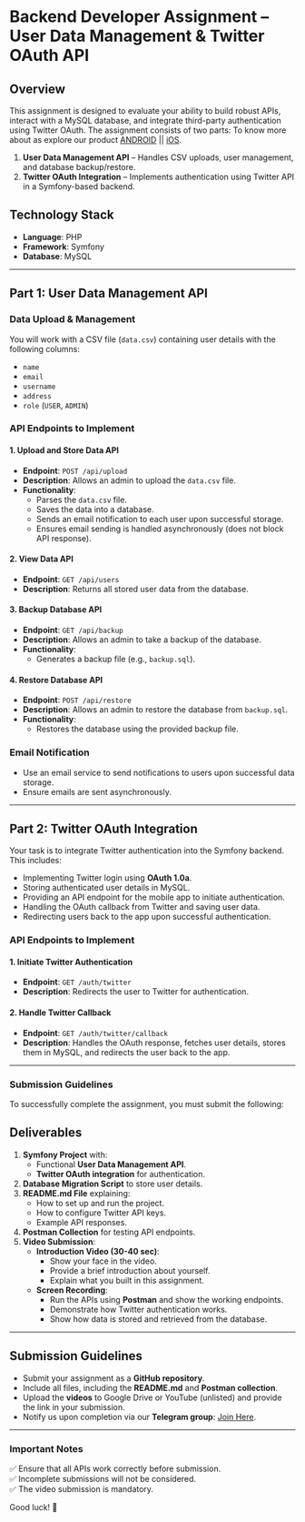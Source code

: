 # Backend Developer Assignment – User Data Management & Twitter OAuth API  

## **Overview**  
This assignment is designed to evaluate your ability to build robust APIs, interact with a MySQL database, and integrate third-party authentication using Twitter OAuth. The assignment consists of two parts:  To know more about as explore our product [ANDROID](https://play.google.com/store/apps/details?id=com.empowerverse.app) || [iOS](https://apps.apple.com/us/app/empowerverse/id6449552284).

1. **User Data Management API** – Handles CSV uploads, user management, and database backup/restore.  
2. **Twitter OAuth Integration** – Implements authentication using Twitter API in a Symfony-based backend.  

## **Technology Stack**  
- **Language**: PHP  
- **Framework**: Symfony  
- **Database**: MySQL  

---

## **Part 1: User Data Management API**  

### **Data Upload & Management**  
You will work with a CSV file (`data.csv`) containing user details with the following columns:  

- `name`  
- `email`  
- `username`  
- `address`  
- `role` (`USER`, `ADMIN`)  

### **API Endpoints to Implement**  

#### **1. Upload and Store Data API**  
- **Endpoint**: `POST /api/upload`  
- **Description**: Allows an admin to upload the `data.csv` file.  
- **Functionality**:  
  - Parses the `data.csv` file.  
  - Saves the data into a database.  
  - Sends an email notification to each user upon successful storage.  
  - Ensures email sending is handled asynchronously (does not block API response).  

#### **2. View Data API**  
- **Endpoint**: `GET /api/users`  
- **Description**: Returns all stored user data from the database.  

#### **3. Backup Database API**  
- **Endpoint**: `GET /api/backup`  
- **Description**: Allows an admin to take a backup of the database.  
- **Functionality**:  
  - Generates a backup file (e.g., `backup.sql`).  

#### **4. Restore Database API**  
- **Endpoint**: `POST /api/restore`  
- **Description**: Allows an admin to restore the database from `backup.sql`.  
- **Functionality**:  
  - Restores the database using the provided backup file.  

### **Email Notification**  
- Use an email service to send notifications to users upon successful data storage.  
- Ensure emails are sent asynchronously.  

---

## **Part 2: Twitter OAuth Integration**  

Your task is to integrate Twitter authentication into the Symfony backend. This includes:  

- Implementing Twitter login using **OAuth 1.0a**.  
- Storing authenticated user details in MySQL.  
- Providing an API endpoint for the mobile app to initiate authentication.  
- Handling the OAuth callback from Twitter and saving user data.  
- Redirecting users back to the app upon successful authentication.  

### **API Endpoints to Implement**  

#### **1. Initiate Twitter Authentication**  
- **Endpoint**: `GET /auth/twitter`  
- **Description**: Redirects the user to Twitter for authentication.  

#### **2. Handle Twitter Callback**  
- **Endpoint**: `GET /auth/twitter/callback`  
- **Description**: Handles the OAuth response, fetches user details, stores them in MySQL, and redirects the user back to the app.  

---

### **Submission Guidelines**  

To successfully complete the assignment, you must submit the following:  

## **Deliverables**  
1. **Symfony Project** with:  
   - Functional **User Data Management API**.  
   - **Twitter OAuth integration** for authentication.  
2. **Database Migration Script** to store user details.  
3. **README.md File** explaining:  
   - How to set up and run the project.  
   - How to configure Twitter API keys.  
   - Example API responses.  
4. **Postman Collection** for testing API endpoints.  
5. **Video Submission**:  
   - **Introduction Video (30-40 sec)**:  
     - Show your face in the video.  
     - Provide a brief introduction about yourself.  
     - Explain what you built in this assignment.  
   - **Screen Recording**:  
     - Run the APIs using **Postman** and show the working endpoints.  
     - Demonstrate how Twitter authentication works.  
     - Show how data is stored and retrieved from the database.  

---

## **Submission Guidelines**  
- Submit your assignment as a **GitHub repository**.  
- Include all files, including the **README.md** and **Postman collection**.  
- Upload the **videos** to Google Drive or YouTube (unlisted) and provide the link in your submission.  
- Notify us upon completion via our **Telegram group**: [Join Here](https://t.me/+I58w50QYkrgwMzc1).  

---

### **Important Notes**  
✅ Ensure that all APIs work correctly before submission.  
✅ Incomplete submissions will not be considered.  
✅ The video submission is mandatory.  

Good luck! 🚀

